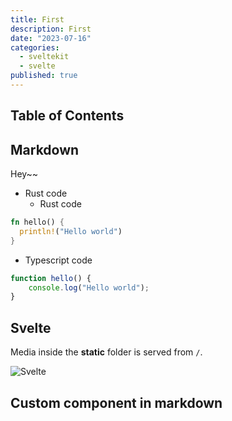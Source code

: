 ```yaml
---
title: First
description: First
date: "2023-07-16"
categories:
  - sveltekit
  - svelte
published: true
---
```


<script>
  import Counter from './counter.svelte'
</script>

## Table of Contents

## Markdown

Hey~~

* Rust code
  - Rust code

```rust
fn hello() {
  println!("Hello world")
}
```

* Typescript code

```ts
function hello() {
	console.log("Hello world");
}
```

## Svelte

Media inside the **static** folder is served from `/`.

![Svelte](favicon.png)

## Custom component in markdown

<Counter />


